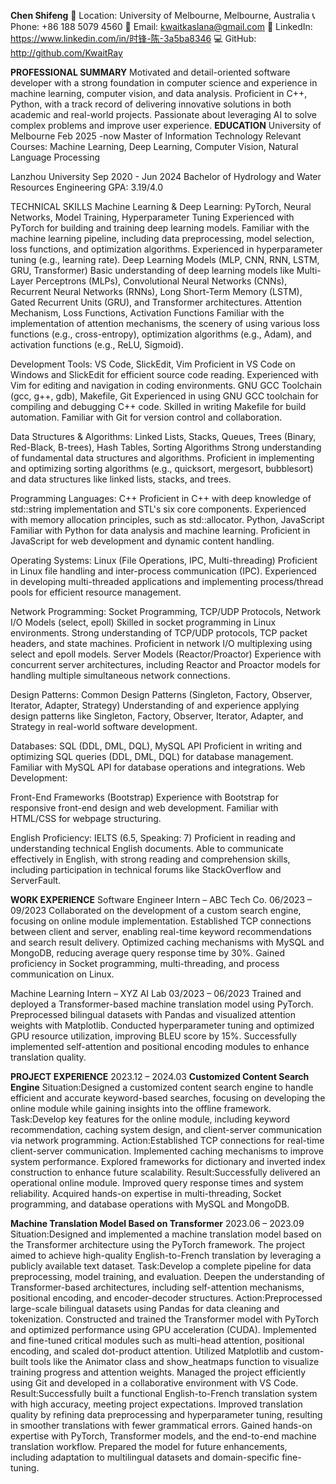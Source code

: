 **Chen Shifeng**
📍 Location: University of Melbourne, Melbourne, Australia
📞 Phone: +86 188 5079 4560
📧 Email: kwaitkaslana@gmail.com
🔗 LinkedIn: https://www.linkedin.com/in/时锋-陈-3a5ba8346
💻 GitHub: http://github.com/KwaitRay

**PROFESSIONAL SUMMARY**
Motivated and detail-oriented software developer with a strong foundation in computer science and experience in machine learning, computer vision, and data analysis. 
Proficient in C++, Python, with a track record of delivering innovative solutions in both academic and real-world projects. Passionate about leveraging AI to solve complex problems and improve user experience.
**EDUCATION**
University of Melbourne  Feb 2025 -now
Master of Information Technology
Relevant Courses: Machine Learning, Deep Learning, Computer Vision, Natural Language Processing

Lanzhou University                Sep 2020 - Jun 2024
Bachelor of Hydrology and Water Resources Engineering
GPA: 3.19/4.0

TECHNICAL SKILLS
Machine Learning & Deep Learning:
PyTorch, Neural Networks, Model Training, Hyperparameter Tuning
Experienced with PyTorch for building and training deep learning models. Familiar with the machine learning pipeline, including data preprocessing, model selection, loss functions, and optimization algorithms. Experienced in hyperparameter tuning (e.g., learning rate).
Deep Learning Models (MLP, CNN, RNN, LSTM, GRU, Transformer)
Basic understanding of deep learning models like Multi-Layer Perceptrons (MLPs), Convolutional Neural Networks (CNNs), Recurrent Neural Networks (RNNs), Long Short-Term Memory (LSTM), Gated Recurrent Units (GRU), and Transformer architectures.
Attention Mechanism, Loss Functions, Activation Functions
Familiar with the implementation of attention mechanisms, the scenery of using various loss functions (e.g., cross-entropy), optimization algorithms (e.g., Adam), and activation functions (e.g., ReLU, Sigmoid).

Development Tools:
VS Code, SlickEdit, Vim
Proficient in VS Code on Windows and SlickEdit for efficient source code reading. Experienced with Vim for editing and navigation in coding environments.
GNU GCC Toolchain (gcc, g++, gdb), Makefile, Git
Experienced in using GNU GCC toolchain for compiling and debugging C++ code. Skilled in writing Makefile for build automation. Familiar with Git for version control and collaboration.

Data Structures & Algorithms:
Linked Lists, Stacks, Queues, Trees (Binary, Red-Black, B-trees), Hash Tables, Sorting Algorithms
Strong understanding of fundamental data structures and algorithms. Proficient in implementing and optimizing sorting algorithms (e.g., quicksort, mergesort, bubblesort) and data structures like linked lists, stacks, and trees.

Programming Languages:
C++
Proficient in C++ with deep knowledge of std::string implementation and STL's six core components. Experienced with memory allocation principles, such as std::allocator.
Python, JavaScript
Familiar with Python for data analysis and machine learning. Proficient in JavaScript for web development and dynamic content handling.

Operating Systems:
Linux (File Operations, IPC, Multi-threading)
Proficient in Linux file handling and inter-process communication (IPC). Experienced in developing multi-threaded applications and implementing process/thread pools for efficient resource management.

Network Programming:
Socket Programming, TCP/UDP Protocols, Network I/O Models (select, epoll)
Skilled in socket programming in Linux environments. Strong understanding of TCP/UDP protocols, TCP packet headers, and state machines. Proficient in network I/O multiplexing using select and epoll models.
Server Models (Reactor/Proactor)
Experience with concurrent server architectures, including Reactor and Proactor models for handling multiple simultaneous network connections.

Design Patterns:
Common Design Patterns (Singleton, Factory, Observer, Iterator, Adapter, Strategy)
Understanding of and experience applying design patterns like Singleton, Factory, Observer, Iterator, Adapter, and Strategy in real-world software development.

Databases:
SQL (DDL, DML, DQL), MySQL API
Proficient in writing and optimizing SQL queries (DDL, DML, DQL) for database management. Familiar with MySQL API for database operations and integrations.
Web Development:

Front-End Frameworks (Bootstrap)
Experience with Bootstrap for responsive front-end design and web development. Familiar with HTML/CSS for webpage structuring.

English Proficiency:
IELTS (6.5, Speaking: 7)
Proficient in reading and understanding technical English documents. Able to communicate effectively in English, with strong reading and comprehension skills, including participation in technical forums like StackOverflow and ServerFault.

**WORK EXPERIENCE**
Software Engineer Intern – ABC Tech Co.
06/2023 – 09/2023
Collaborated on the development of a custom search engine, focusing on online module implementation.
Established TCP connections between client and server, enabling real-time keyword recommendations and search result delivery.
Optimized caching mechanisms with MySQL and MongoDB, reducing average query response time by 30%.
Gained proficiency in Socket programming, multi-threading, and process communication on Linux.

Machine Learning Intern – XYZ AI Lab
03/2023 – 06/2023
Trained and deployed a Transformer-based machine translation model using PyTorch.
Preprocessed bilingual datasets with Pandas and visualized attention weights with Matplotlib.
Conducted hyperparameter tuning and optimized GPU resource utilization, improving BLEU score by 15%.
Successfully implemented self-attention and positional encoding modules to enhance translation quality.

**PROJECT EXPERIENCE**
2023.12 – 2024.03
**Customized Content Search Engine**
Situation:Designed a customized content search engine to handle efficient and accurate keyword-based searches, focusing on developing the online module while gaining insights into the offline framework.
Task:Develop key features for the online module, including keyword recommendation, caching system design, and client-server communication via network programming.
Action:Established TCP connections for real-time client-server communication.
Implemented caching mechanisms to improve system performance.
Explored frameworks for dictionary and inverted index construction to enhance future scalability.
Result:Successfully delivered an operational online module.
Improved query response times and system reliability.
Acquired hands-on expertise in multi-threading, Socket programming, and database operations with MySQL and MongoDB.


**Machine Translation Model Based on Transformer**
2023.06 – 2023.09
Situation:Designed and implemented a machine translation model based on the Transformer architecture using the PyTorch framework. The project aimed to achieve high-quality English-to-French translation by leveraging a publicly available text dataset.
Task:Develop a complete pipeline for data preprocessing, model training, and evaluation.
Deepen the understanding of Transformer-based architectures, including self-attention mechanisms, positional encoding, and encoder-decoder structures.
Action:Preprocessed large-scale bilingual datasets using Pandas for data cleaning and tokenization.
Constructed and trained the Transformer model with PyTorch and optimized performance using GPU acceleration (CUDA).
Implemented and fine-tuned critical modules such as multi-head attention, positional encoding, and scaled dot-product attention.
Utilized Matplotlib and custom-built tools like the Animator class and show_heatmaps function to visualize training progress and attention weights.
Managed the project efficiently using Git and developed in a collaborative environment with VS Code.
Result:Successfully built a functional English-to-French translation system with high accuracy, meeting project expectations.
Improved translation quality by refining data preprocessing and hyperparameter tuning, resulting in smoother translations with fewer grammatical errors.
Gained hands-on expertise with PyTorch, Transformer models, and the end-to-end machine translation workflow.
Prepared the model for future enhancements, including adaptation to multilingual datasets and domain-specific fine-tuning.


